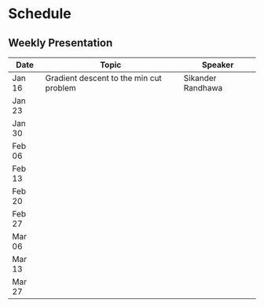 # Schedule

## Weekly Presentation


| Date      | Topic    | Speaker | 
| --------- | -------- | ----- | 
| Jan 16  |   Gradient descent to the min cut problem       |   Sikander Randhawa   |   
| Jan 23  |          |      |   
| Jan 30  |          |      |   
| Feb 06  |          |      |   
| Feb 13  |          |      |   
| Feb 20  |          |      |   
| Feb 27  |          |      |   
| Mar 06  |          |      |   
| Mar 13  |          |      |   
| Mar 27  |          |      |   
